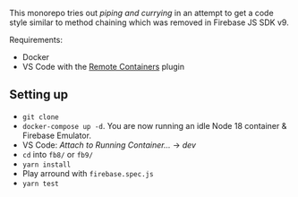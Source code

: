 This monorepo tries out _piping and currying_ in an attempt to get a code style similar to method chaining which was removed in Firebase JS SDK v9.

Requirements:
- Docker
- VS Code with the [Remote Containers](https://marketplace.visualstudio.com/items?itemName=ms-vscode-remote.remote-containers) plugin

## Setting up
- `git clone`
- `docker-compose up -d`. You are now running an idle Node 18 container & Firebase Emulator.
- VS Code: _Attach to Running Container..._ -> _dev_
- `cd` into `fb8/` or `fb9/`
- `yarn install`
- Play arround with `firebase.spec.js`
- `yarn test`
